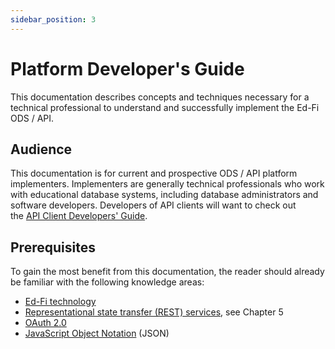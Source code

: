 ```yaml
---
sidebar_position: 3
---
```


# Platform Developer's Guide

This documentation describes concepts and techniques necessary for a technical
professional to understand and successfully implement the Ed-Fi ODS / API.

## Audience

This documentation is for current and prospective ODS / API platform
implementers. Implementers are generally technical professionals who work
with educational database systems, including database administrators and
software developers. Developers of API clients will want to check out the [API
Client Developers'
Guide](../client-developers-guide/readme.md).

## Prerequisites

To gain the most benefit from this documentation, the reader should already be
familiar with the following knowledge areas:

* [Ed-Fi technology](https://www.ed-fi.org)
* [Representational state transfer (REST)
    services](https://www.ics.uci.edu/~fielding/pubs/dissertation/fielding_dissertation.pdf),
    see Chapter 5
* [OAuth 2.0](https://tools.ietf.org/html/rfc6749)
* [JavaScript Object Notation](http://www.json.org) (JSON)

